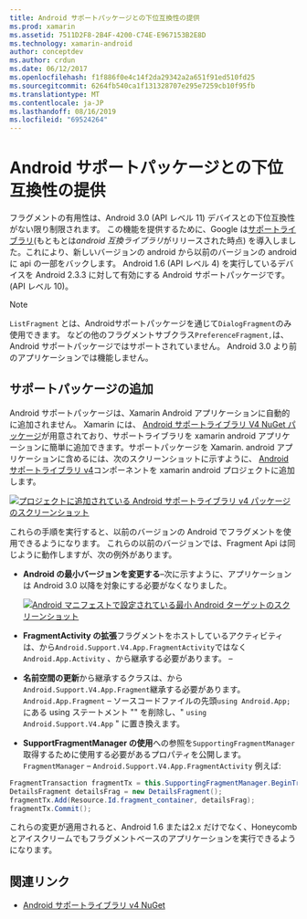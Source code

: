 ```yaml
---
title: Android サポートパッケージとの下位互換性の提供
ms.prod: xamarin
ms.assetid: 7511D2F8-2B4F-4200-C74E-E967153B2E8D
ms.technology: xamarin-android
author: conceptdev
ms.author: crdun
ms.date: 06/12/2017
ms.openlocfilehash: f1f886f0e4c14f2da29342a2a651f91ed510fd25
ms.sourcegitcommit: 6264fb540ca1f131328707e295e7259cb10f95fb
ms.translationtype: MT
ms.contentlocale: ja-JP
ms.lasthandoff: 08/16/2019
ms.locfileid: "69524264"
---
```

# <a name="providing-backwards-compatibility-with-the-android-support-package"></a>Android サポートパッケージとの下位互換性の提供

フラグメントの有用性は、Android 3.0 (API レベル 11) デバイスとの下位互換性がない限り制限されます。 この機能を提供するために、Google は[サポートライブラリ](https://developer.android.com/sdk/compatibility-library.html)(もともとは*android 互換ライブラリ*がリリースされた時点) を導入しました。これにより、新しいバージョンの android から以前のバージョンの android に api の一部をバックします。 Android 1.6 (API レベル 4) を実行しているデバイスを Android 2.3.3 に対して有効にする Android サポートパッケージです。 (API レベル 10)。

> [!NOTE]
> `ListFragment` とは、Androidサポートパッケージを通じて`DialogFragment`のみ使用できます。 などの他のフラグメントサブクラス`PreferenceFragment,`は、Android サポートパッケージではサポートされていません。 Android 3.0 より前のアプリケーションでは機能しません。 


## <a name="adding-the-support-package"></a>サポートパッケージの追加

Android サポートパッケージは、Xamarin Android アプリケーションに自動的に追加されません。 Xamarin には、 [Android サポートライブラリ V4 NuGet パッケージ](https://www.nuget.org/packages/Xamarin.Android.Support.v4/)が用意されており、サポートライブラリを xamarin android アプリケーションに簡単に追加できます。サポートパッケージを Xamarin. android アプリケーションに含めるには、次のスクリーンショットに示すように、 [Android サポートライブラリ v4](https://www.nuget.org/packages/Xamarin.Android.Support.v4/)コンポーネントを xamarin android プロジェクトに追加します。 

[![プロジェクトに追加されている Android サポートライブラリ v4 パッケージのスクリーンショット](providing-backwards-compatibility-images/02-sml.png)](providing-backwards-compatibility-images/02.png#lightbox)

これらの手順を実行すると、以前のバージョンの Android でフラグメントを使用できるようになります。 これらの以前のバージョンでは、Fragment Api は同じように動作しますが、次の例外があります。 

- **Android の最小バージョンを変更する**&ndash;次に示すように、アプリケーションは Android 3.0 以降を対象にする必要がなくなりました。 

    [![Android マニフェストで設定されている最小 Android ターゲットのスクリーンショット](providing-backwards-compatibility-images/03-sml.png)](providing-backwards-compatibility-images/03.png#lightbox)

- **FragmentActivity の拡張**フラグメントをホストしているアクティビティは、から`Android.Support.V4.App.FragmentActivity`ではなく`Android.App.Activity` 、から継承する必要があります。 &ndash; 

- **名前空間の更新**から継承するクラスは、から`Android.Support.V4.App.Fragment`継承する必要があります。 `Android.App.Fragment` &ndash; ソースコードファイルの先頭`using Android.App;`にある using ステートメント "" を削除し、" `using Android.Support.V4.App` " に置き換えます。 

- **SupportFragmentManager の使用**への参照を`SupportingFragmentManager`取得するために使用する必要があるプロパティを公開します。 `FragmentManager` &ndash; `Android.Support.V4.App.FragmentActivity` 例えば: 

```csharp
FragmentTransaction fragmentTx = this.SupportingFragmentManager.BeginTransaction();
DetailsFragment detailsFrag = new DetailsFragment();
fragmentTx.Add(Resource.Id.fragment_container, detailsFrag);
fragmentTx.Commit();
```

これらの変更が適用されると、Android 1.6 または2.x だけでなく、Honeycomb とアイスクリームでもフラグメントベースのアプリケーションを実行できるようになります。 


## <a name="related-links"></a>関連リンク

- [Android サポートライブラリ v4 NuGet](https://www.nuget.org/packages/Xamarin.Android.Support.v4/)

